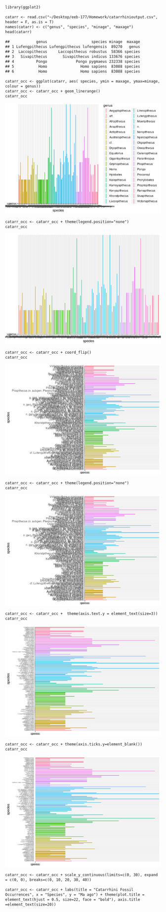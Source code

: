     library(ggplot2) 

    catarr <- read.csv("~/Desktop/eeb-177/Homework/catarrhinioutput.csv", header = F, as.is = T) 
    names(catarr) <- c("genus", "species", "minage", "maxage")
    head(catarr)

    ##            genus                    species minage  maxage
    ## 1 Lufengpithecus Lufengpithecus lufengensis  89270   genus
    ## 2  Laccopithecus     Laccopithecus robustus  58366 species
    ## 3   Sivapithecus       Sivapithecus indicus 133676 species
    ## 4          Pongo             Pongo pygmaeus 232338 species
    ## 5           Homo               Homo sapiens  83088 species
    ## 6           Homo               Homo sapiens  83088 species

    catarr_occ <- ggplot(catarr, aes( species, ymin = maxage, ymax=minage, colour = genus))
    catarr_occ <- catarr_occ + geom_linerange()
    catarr_occ

![](week-9-hw-part-1-R-continue_files/figure-markdown_strict/unnamed-chunk-3-1.png)

    catarr_occ <- catarr_occ + theme(legend.position="none")
    catarr_occ

![](week-9-hw-part-1-R-continue_files/figure-markdown_strict/unnamed-chunk-4-1.png)

    catarr_occ <- catarr_occ + coord_flip()
    catarr_occ

![](week-9-hw-part-1-R-continue_files/figure-markdown_strict/unnamed-chunk-5-1.png)

    catarr_occ <- catarr_occ + theme(legend.position="none")
    catarr_occ

![](week-9-hw-part-1-R-continue_files/figure-markdown_strict/unnamed-chunk-6-1.png)

    catarr_occ <- catarr_occ +  theme(axis.text.y = element_text(size=3))
    catarr_occ

![](week-9-hw-part-1-R-continue_files/figure-markdown_strict/unnamed-chunk-7-1.png)

    catarr_occ <- catarr_occ + theme(axis.ticks.y=element_blank())
    catarr_occ

![](week-9-hw-part-1-R-continue_files/figure-markdown_strict/unnamed-chunk-8-1.png)

    catarr_occ <- catarr_occ + scale_y_continuous(limits=c(0, 30), expand = c(0, 0), breaks=c(0, 10, 20, 30, 40))

    catarr_occ <- catarr_occ + labs(title = "Catarrhini Fossil Occurrences", x = "Species", y = "Ma ago") + theme(plot.title = element_text(hjust = 0.5, size=22, face = "bold"), axis.title =element_text(size=20))
